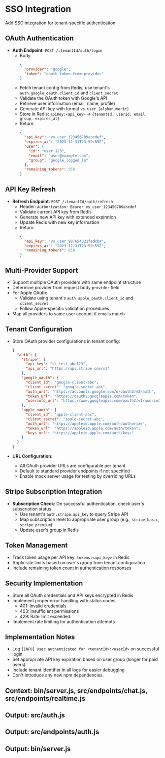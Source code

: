 # SSO Integration
Add SSO integration for tenant-specific authentication:

## OAuth Authentication
- **Auth Endpoint**: `POST /:tenantId/auth/login`
  - Body: 
    ```json
    {
      "provider": "google",
      "token": "oauth-token-from-provider"
    }
    ```
  - Fetch tenant config from Redis; use tenant's `auth.google_oauth.client_id` and `client_secret`
  - Validate the OAuth token with Google's API
  - Retrieve user information (email, name, profile)
  - Generate API key with format `vs_user_[alphanumeric]`
  - Store in Redis: `apiKey:<api_key>` → `{tenantId, userId, email, group, expires_at}`
  - Return:
    ```json
    {
      "api_key": "vs_user_123456789abcdef",
      "expires_at": "2023-12-31T23:59:59Z", 
      "user": {
        "id": "user_123",
        "email": "user@example.com",
        "group": "google_logged_in"
      },
      "remaining_tokens": 950
    }
    ```

## API Key Refresh
- **Refresh Endpoint**: `POST /:tenantId/auth/refresh`
  - Header: `Authorization: Bearer vs_user_123456789abcdef`
  - Validate current API key from Redis
  - Generate new API key with extended expiration
  - Update Redis with new key information
  - Return:
    ```json
    {
      "api_key": "vs_user_987654321fedcba",
      "expires_at": "2023-12-31T23:59:59Z",
      "remaining_tokens": 850
    }
    ```

## Multi-Provider Support
- Support multiple OAuth providers with same endpoint structure
- Determine provider from request body `provider` field
- For Apple OAuth:
  - Validate using tenant's `auth.apple_oauth.client_id` and `client_secret`
  - Follow Apple-specific validation procedures
- Map all providers to same user account if emails match

## Tenant Configuration
- Store OAuth provider configurations in tenant config:
  ```json
  {
    "auth": {
      "stripe": {
        "api_key": "sk_test_abc123",
        "api_url": "https://api.stripe.com/v1"
      },
      "google_oauth": {
        "client_id": "google-client-abc",
        "client_secret": "google-secret-abc",
        "auth_url": "https://accounts.google.com/o/oauth2/v2/auth",
        "token_url": "https://oauth2.googleapis.com/token",
        "userinfo_url": "https://www.googleapis.com/oauth2/v1/userinfo"
      },
      "apple_oauth": {
        "client_id": "apple-client-abc",
        "client_secret": "apple-secret-abc",
        "auth_url": "https://appleid.apple.com/auth/authorize",
        "token_url": "https://appleid.apple.com/auth/token",
        "keys_url": "https://appleid.apple.com/auth/keys"
      }
    }
  }
  ```

- **URL Configuration**:
  - All OAuth provider URLs are configurable per tenant
  - Default to standard provider endpoints if not specified
  - Enable mock server usage for testing by overriding URLs

## Stripe Subscription Integration
- **Subscription Check**: On successful authentication, check user's subscription status
  - Use tenant's `auth.stripe.api_key` to query Stripe API
  - Map subscription level to appropriate user group (e.g., `stripe_basic`, `stripe_premium`)
  - Update user's group in Redis

## Token Management
- Track token usage per API key: `tokens:<api_key>` in Redis
- Apply rate limits based on user's group from tenant configuration
- Include remaining token count in authentication responses

## Security Implementation
- Store all OAuth credentials and API keys encrypted in Redis
- Implement proper error handling with status codes:
  - 401: Invalid credentials
  - 403: Insufficient permissions 
  - 429: Rate limit exceeded
- Implement rate limiting for authentication attempts

## Implementation Notes
- Log `[INFO] User authenticated for <tenantId>:<userId>` on successful login
- Set appropriate API key expiration based on user group (longer for paid users)
- Include tenant identifier in all logs for easier debugging
- Don't introduce any new npm dependencies.

## Context: bin/server.js, src/endpoints/chat.js, src/endpoints/realtime.js
## Output: src/auth.js
## Output: src/endpoints/auth.js
## Output: bin/server.js